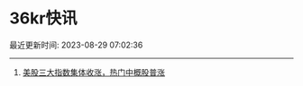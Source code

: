 # 36kr快讯

最近更新时间: 2023-08-29 07:02:36

--- 
1. [美股三大指数集体收涨，热门中概股普涨](https://www.36kr.com/newsflashes/2408310674842374) 
